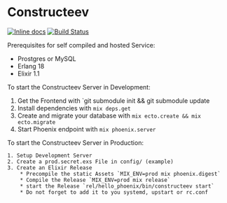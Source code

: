 # Constructeev 
[![Inline docs](http://inch-ci.org/github/bmalum/constructeev_Elixir.svg?branch=develop)](http://inch-ci.org/github/bmalum/constructeev_Elixir)
[![Build Status](https://travis-ci.org/bmalum/Constructeev_Elixir.svg?branch=develop)](https://travis-ci.org/bmalum/Constructeev_Elixir)


Prerequisites for self compiled and hosted Service: 

  * Prostgres or MySQL
  * Erlang 18
  * Elixir 1.1

To start the Constructeev Server in Development:

  1. Get the Frontend with `git submodule init && git submodule update
  2. Install dependencies with `mix deps.get`
  3. Create and migrate your database with `mix ecto.create && mix ecto.migrate`
  4. Start Phoenix endpoint with `mix phoenix.server`

To start the Constructeev Server in Production:

	1. Setup Development Server
	2. Create a prod.secret.exs File in config/ (example)
	3. Create an Elixir Release
		* Precompile the static Assets `MIX_ENV=prod mix phoenix.digest`
		* Compile the Release `MIX_ENV=prod mix release`
		* start the Release `rel/hello_phoenix/bin/constructeev start`
		* Do not forget to add it to you systemd, upstart or rc.conf 

